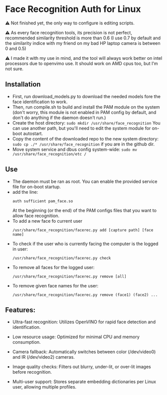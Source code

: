 # Face Recognition Auth for Linux

  ⚠️ Not finished yet, the only way to configure is editing scripts.

  ⚠️ As every face recognition tools, its precision is not perfect, recommended similarity threshold is more than 0.6 (I use 0.7 by default and the similarity indice with my friend on my bad HP laptop camera is between 0 and 0.5)

  ⚠️ I made it with my use in mind, and the tool will always work better on intel processors due to openvimo use. It should work on AMD cpus too, but I'm not sure.

## Installation

- First, run download_models.py to download the needed models fore the face identification to work.
- Then, run compile.sh to build and install the PAM module on the system (don't worry, this module is not enabled in PAM config by default, and don't do anything if the daemon doesn't run.)
- Create the host directory: `sudo mkdir /usr/share/face_recognition`
  You can use another path, but you'll need to edit the system module for on-boot autostart.
- Copy the content of the downloaded repo to the new system directory: `sudo cp ./* /usr/share/face_recognition` if you are in the github dir.
- Move system service and dbus config system-wide: `sudo mv /usr/share/face_recognition/etc /`

## Use

- The daemon must be ran as root. You can enable the provided service file for on-boot startup.
- add the line:
  ```
  auth sufficient pam_face.so
  ```
  At the beginning (or the end) of the PAM configs files that you want to allow face recognition.
- To add a new face fo current user
  ```
  /usr/share/face_recognition/facerec.py add [capture path] [face name]
  ```
- To check if the user who is currently facing the computer is the logged in user:
  ```
  /usr/share/face_recognition/facerec.py check
  ```
- To remove all faces for the logged user:
  ```
  /usr/share/face_recognition/facerec.py remove [all]
  ```
- To remove given face names for the user:
  ```
  /usr/share/face_recognition/facerec.py remove (face1) (face2) ...
  ```
## Features:
- Ultra-fast recognition: Utilizes OpenVINO for rapid face detection and identification.

- Low resource usage: Optimized for minimal CPU and memory consumption.

- Camera fallback: Automatically switches between color (/dev/video0) and IR (/dev/video2) cameras.

- Image quality checks: Filters out blurry, under-lit, or over-lit images before recognition.

- Multi-user support: Stores separate embedding dictionaries per Linux user, allowing multiple profiles.
  
